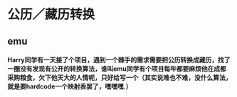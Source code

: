 # 公历／藏历转换 #

## emu ##
            
#### Harry同学有一天接了个项目，遇到一个棘手的需求需要把公历转换成藏历，找了一圈没有发现有公开的转换算法，谁叫emu同学有个项目每年都要麻烦他在成都采购粮食，欠下他天大的人情呢，只好给写一个（其实说难也不难，没什么算法，就是要hardcode一个映射表罢了，嘿嘿嘿.）
